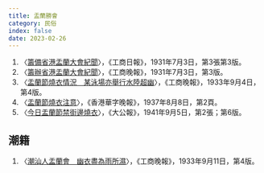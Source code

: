 ```yaml
---
title: 盂蘭勝會
category: 民俗
index: false
date: 2023-02-26
---
```

<adsense></adsense>

1. 〈[籌備省港盂蘭大會紀聞](https://mmis.hkpl.gov.hk/coverpage/-/coverpage/view?_coverpage_WAR_mmisportalportlet_hsf=%E7%9B%82%E8%98%AD&p_r_p_-1078056564_c=QF757YsWv5%2BgO%2FPMVI16yezIo1oc62wq&_coverpage_WAR_mmisportalportlet_o=17&_coverpage_WAR_mmisportalportlet_actual_q=%28%20verbatim_dc.collection%3A%28%22Old%5C%20HK%5C%20Newspapers%22%29%20%29%20AND+%28%20%28%20allTermsMandatory%3A%28true%29%20OR+all_dc.title%3A%28%E7%9B%82%E8%98%AD%29%20OR+all_dc.creator%3A%28%E7%9B%82%E8%98%AD%29%20OR+all_dc.contributor%3A%28%E7%9B%82%E8%98%AD%29%20OR+all_dc.subject%3A%28%E7%9B%82%E8%98%AD%29%20OR+fulltext%3A%28%E7%9B%82%E8%98%AD%29%20OR+all_dc.description%3A%28%E7%9B%82%E8%98%AD%29%20%29%20%29&_coverpage_WAR_mmisportalportlet_sort_order=asc&_coverpage_WAR_mmisportalportlet_sort_field=dc.publicationdate_bsort)〉，《工商日報》，1931年7月3日，第3張第3版。
2. 〈[籌辦省港盂蘭大會紀聞](https://mmis.hkpl.gov.hk/coverpage/-/coverpage/view?_coverpage_WAR_mmisportalportlet_hsf=%E7%9B%82%E8%98%AD&p_r_p_-1078056564_c=QF757YsWv5%2FH7zGe%2FKF%2BFJzzQhPKeDvz&_coverpage_WAR_mmisportalportlet_o=18&_coverpage_WAR_mmisportalportlet_actual_q=%28%20verbatim_dc.collection%3A%28%22Old%5C%20HK%5C%20Newspapers%22%29%20%29%20AND+%28%20%28%20allTermsMandatory%3A%28true%29%20OR+all_dc.title%3A%28%E7%9B%82%E8%98%AD%29%20OR+all_dc.creator%3A%28%E7%9B%82%E8%98%AD%29%20OR+all_dc.contributor%3A%28%E7%9B%82%E8%98%AD%29%20OR+all_dc.subject%3A%28%E7%9B%82%E8%98%AD%29%20OR+fulltext%3A%28%E7%9B%82%E8%98%AD%29%20OR+all_dc.description%3A%28%E7%9B%82%E8%98%AD%29%20%29%20%29&_coverpage_WAR_mmisportalportlet_sort_order=asc&_coverpage_WAR_mmisportalportlet_sort_field=dc.publicationdate_bsort)〉，《工商晚報》，1931年7月3日，第3版。
3. 〈[盂蘭節燒衣情況　某泳場亦舉行水陸超幽](https://mmis.hkpl.gov.hk/coverpage/-/coverpage/view?_coverpage_WAR_mmisportalportlet_hsf=%E7%9B%82%E8%98%AD&p_r_p_-1078056564_c=QF757YsWv5%2FH7zGe%2FKF%2BFMIbvmjzzHxL&_coverpage_WAR_mmisportalportlet_o=22&_coverpage_WAR_mmisportalportlet_actual_q=%28%20verbatim_dc.collection%3A%28%22Old%5C%20HK%5C%20Newspapers%22%29%20%29%20AND+%28%20%28%20allTermsMandatory%3A%28true%29%20OR+all_dc.title%3A%28%E7%9B%82%E8%98%AD%29%20OR+all_dc.creator%3A%28%E7%9B%82%E8%98%AD%29%20OR+all_dc.contributor%3A%28%E7%9B%82%E8%98%AD%29%20OR+all_dc.subject%3A%28%E7%9B%82%E8%98%AD%29%20OR+fulltext%3A%28%E7%9B%82%E8%98%AD%29%20OR+all_dc.description%3A%28%E7%9B%82%E8%98%AD%29%20%29%20%29&_coverpage_WAR_mmisportalportlet_sort_order=asc&_coverpage_WAR_mmisportalportlet_sort_field=dc.publicationdate_bsort)〉，《工商晚報》，1933年9月4日，第4版。
4. 〈[盂蘭節燒衣注意](https://mmis.hkpl.gov.hk/coverpage/-/coverpage/view?_coverpage_WAR_mmisportalportlet_hsf=%E7%9B%82%E8%98%AD&p_r_p_-1078056564_c=QF757YsWv5%2BakvA8rFW5EgU5RpSN5cx4&_coverpage_WAR_mmisportalportlet_o=38&_coverpage_WAR_mmisportalportlet_actual_q=%28%20verbatim_dc.collection%3A%28%22Old%5C%20HK%5C%20Newspapers%22%29%20%29%20AND+%28%20%28%20allTermsMandatory%3A%28true%29%20OR+all_dc.title%3A%28%E7%9B%82%E8%98%AD%29%20OR+all_dc.creator%3A%28%E7%9B%82%E8%98%AD%29%20OR+all_dc.contributor%3A%28%E7%9B%82%E8%98%AD%29%20OR+all_dc.subject%3A%28%E7%9B%82%E8%98%AD%29%20OR+fulltext%3A%28%E7%9B%82%E8%98%AD%29%20OR+all_dc.description%3A%28%E7%9B%82%E8%98%AD%29%20%29%20%29&_coverpage_WAR_mmisportalportlet_sort_order=asc&_coverpage_WAR_mmisportalportlet_sort_field=dc.publicationdate_bsort)〉，《香港華字晚報》，1937年8月8日，第2頁。
5. 〈[今日盂蘭節禁街邊燒衣](https://mmis.hkpl.gov.hk/coverpage/-/coverpage/view?_coverpage_WAR_mmisportalportlet_hsf=%E7%9B%82%E8%98%AD&p_r_p_-1078056564_c=QF757YsWv59H%2FuxqfBwEJPNLYItg%2F%2BsX&_coverpage_WAR_mmisportalportlet_o=40&_coverpage_WAR_mmisportalportlet_actual_q=%28%20verbatim_dc.collection%3A%28%22Old%5C%20HK%5C%20Newspapers%22%29%20%29%20AND+%28%20%28%20allTermsMandatory%3A%28true%29%20OR+all_dc.title%3A%28%E7%9B%82%E8%98%AD%29%20OR+all_dc.creator%3A%28%E7%9B%82%E8%98%AD%29%20OR+all_dc.contributor%3A%28%E7%9B%82%E8%98%AD%29%20OR+all_dc.subject%3A%28%E7%9B%82%E8%98%AD%29%20OR+fulltext%3A%28%E7%9B%82%E8%98%AD%29%20OR+all_dc.description%3A%28%E7%9B%82%E8%98%AD%29%20%29%20%29&_coverpage_WAR_mmisportalportlet_sort_order=asc&_coverpage_WAR_mmisportalportlet_sort_field=dc.publicationdate_bsort)〉，《大公報》，1941年9月5日，第2張；第6版。

## 潮籍
1. 〈[潮汕人盂蘭會　幽衣盡為雨所濕](https://mmis.hkpl.gov.hk/coverpage/-/coverpage/view?_coverpage_WAR_mmisportalportlet_hsf=%E7%9B%82%E8%98%AD&p_r_p_-1078056564_c=QF757YsWv5%2FH7zGe%2FKF%2BFP4j6rHcNcDO&_coverpage_WAR_mmisportalportlet_o=23&_coverpage_WAR_mmisportalportlet_actual_q=%28%20verbatim_dc.collection%3A%28%22Old%5C%20HK%5C%20Newspapers%22%29%20%29%20AND+%28%20%28%20allTermsMandatory%3A%28true%29%20OR+all_dc.title%3A%28%E7%9B%82%E8%98%AD%29%20OR+all_dc.creator%3A%28%E7%9B%82%E8%98%AD%29%20OR+all_dc.contributor%3A%28%E7%9B%82%E8%98%AD%29%20OR+all_dc.subject%3A%28%E7%9B%82%E8%98%AD%29%20OR+fulltext%3A%28%E7%9B%82%E8%98%AD%29%20OR+all_dc.description%3A%28%E7%9B%82%E8%98%AD%29%20%29%20%29&_coverpage_WAR_mmisportalportlet_sort_order=asc&_coverpage_WAR_mmisportalportlet_sort_field=dc.publicationdate_bsort)〉，《工商晚報》，1933年9月11日，第4版。